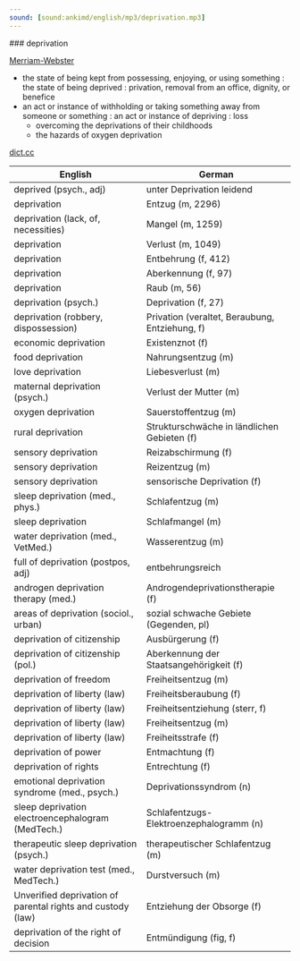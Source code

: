 ```yaml
---
sound: [sound:ankimd/english/mp3/deprivation.mp3]
---
```


\### deprivation

[Merriam-Webster](https://www.merriam-webster.com/dictionary/deprivation)

- the state of being kept from possessing, enjoying, or using something : the state of being deprived : privation, removal from an office, dignity, or benefice
- an act or instance of withholding or taking something away from someone or something : an act or instance of depriving : loss
    - overcoming the deprivations of their childhoods
    - the hazards of oxygen deprivation

[dict.cc](https://www.dict.cc/deprivation)

| English        | German       |
| -------------- | ------------ |
| deprived (psych., adj) | unter Deprivation leidend |
| deprivation | Entzug (m, 2296) |
| deprivation (lack, of, necessities) | Mangel (m, 1259) |
| deprivation | Verlust (m, 1049) |
| deprivation | Entbehrung (f, 412) |
| deprivation | Aberkennung (f, 97) |
| deprivation | Raub (m, 56) |
| deprivation (psych.) | Deprivation (f, 27) |
| deprivation (robbery, dispossession) | Privation (veraltet, Beraubung, Entziehung, f) |
| economic deprivation | Existenznot (f) |
| food deprivation | Nahrungsentzug (m) |
| love deprivation | Liebesverlust (m) |
| maternal deprivation (psych.) | Verlust der Mutter (m) |
| oxygen deprivation | Sauerstoffentzug (m) |
| rural deprivation | Strukturschwäche in ländlichen Gebieten (f) |
| sensory deprivation | Reizabschirmung (f) |
| sensory deprivation | Reizentzug (m) |
| sensory deprivation | sensorische Deprivation (f) |
| sleep deprivation (med., phys.) | Schlafentzug (m) |
| sleep deprivation | Schlafmangel (m) |
| water deprivation (med., VetMed.) | Wasserentzug (m) |
| full of deprivation (postpos, adj) | entbehrungsreich |
| androgen deprivation therapy <ADT> (med.) | Androgendeprivationstherapie <ADT> (f) |
| areas of deprivation (sociol., urban) | sozial schwache Gebiete (Gegenden, pl) |
| deprivation of citizenship | Ausbürgerung (f) |
| deprivation of citizenship (pol.) | Aberkennung der Staatsangehörigkeit (f) |
| deprivation of freedom | Freiheitsentzug (m) |
| deprivation of liberty (law) | Freiheitsberaubung (f) |
| deprivation of liberty (law) | Freiheitsentziehung (sterr, f) |
| deprivation of liberty (law) | Freiheitsentzug (m) |
| deprivation of liberty (law) | Freiheitsstrafe (f) |
| deprivation of power | Entmachtung (f) |
| deprivation of rights | Entrechtung (f) |
| emotional deprivation syndrome (med., psych.) | Deprivationssyndrom (n) |
| sleep deprivation electroencephalogram <sleep deprivation EEG> (MedTech.) | Schlafentzugs-Elektroenzephalogramm <Schlafentzugs-EEG> (n) |
| therapeutic sleep deprivation (psych.) | therapeutischer Schlafentzug (m) |
| water deprivation test (med., MedTech.) | Durstversuch (m) |
| Unverified deprivation of parental rights and custody (law) | Entziehung der Obsorge (f) |
| deprivation of the right of decision | Entmündigung (fig, f) |
